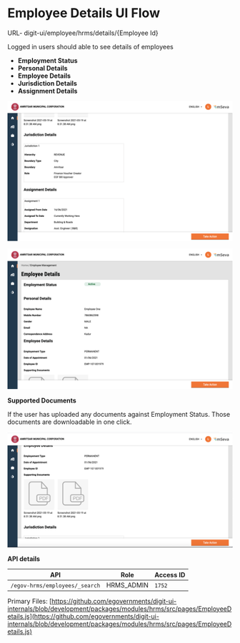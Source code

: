 # Employee Details UI Flow

URL- digit-ui/employee/hrms/details/{Employee Id}

Logged in users should able to see details of employees

* **Employment Status**
* **Personal Details**
* **Employee Details**
* **Jurisdiction Details**
* **Assignment Details**

![](<../../../.gitbook/assets/image (291) (1).png>)

![](<../../../.gitbook/assets/image (279) (1).png>)

**Supported Documents**

If the user has uploaded any documents against Employment Status. Those documents are downloadable in one click.

![](<../../../.gitbook/assets/image (277).png>)

**API details**

| API                            | Role        | Access ID |
| ------------------------------ | ----------- | --------- |
| `/egov-hrms/employees/_search` | HRMS\_ADMIN | `1752`    |

Primary Files: [https://github.com/egovernments/digit-ui-internals/blob/development/packages/modules/hrms/src/pages/EmployeeDetails.js](https://github.com/egovernments/digit-ui-internals/blob/development/packages/modules/hrms/src/pages/EmployeeDetails.js)

